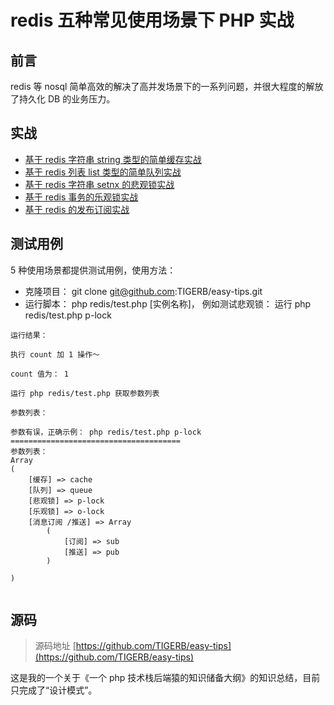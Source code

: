 # redis 五种常见使用场景下 PHP 实战

## 前言

redis 等 nosql 简单高效的解决了高并发场景下的一系列问题，并很大程度的解放了持久化 DB 的业务压力。

## 实战

- [基于 redis 字符串 string 类型的简单缓存实战](https://github.com/TIGERB/easy-tips/blob/master/redis/cache.php)
- [基于 redis 列表 list 类型的简单队列实战](https://github.com/TIGERB/easy-tips/blob/master/redis/queue.php)
- [基于 redis 字符串 setnx 的悲观锁实战](https://github.com/TIGERB/easy-tips/blob/master/redis/pessmistic-lock.php)
- [基于 redis 事务的乐观锁实战](https://github.com/TIGERB/easy-tips/blob/master/redis/optimistic-lock.php)
- [基于 redis 的发布订阅实战](https://github.com/TIGERB/easy-tips/blob/master/redis/subscribe-publish)

## 测试用例

5 种使用场景都提供测试用例，使用方法：

- 克隆项目： git clone git@github.com:TIGERB/easy-tips.git
- 运行脚本： php redis/test.php [实例名称]， 例如测试悲观锁： 运行 php redis/test.php p-lock

```
运行结果：

执行 count 加 1 操作～ 

count 值为： 1

```

```
运行 php redis/test.php 获取参数列表

参数列表：

参数有误，正确示例： php redis/test.php p-lock 
====================================== 
参数列表： 
Array
(
    [缓存] => cache
    [队列] => queue
    [悲观锁] => p-lock
    [乐观锁] => o-lock
    [消息订阅 /推送] => Array
        (
            [订阅] => sub
            [推送] => pub
        )

)


```

## 源码

> 源码地址 [https://github.com/TIGERB/easy-tips](https://github.com/TIGERB/easy-tips)

这是我的一个关于《一个 php 技术栈后端猿的知识储备大纲》的知识总结，目前只完成了“设计模式”。